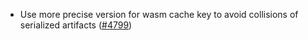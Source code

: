 - Use more precise version for wasm cache key to avoid collisions of serialized
  artifacts ([\#4799](https://github.com/anoma/namada/pull/4799))